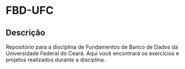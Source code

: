 # FBD-UFC

## Descrição

Repositório para a disciplina de Fundamentos de Banco de Dados da Universidade Federal do Ceará. Aqui você encontrará os exercícios e projetos realizados durante a disciplina.